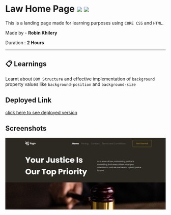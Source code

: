 # Law Home Page ![](https://img.shields.io/badge/-HTML-orange) ![](https://img.shields.io/badge/-CSS-yellowgreen)
  
 This is a landing page made for learning purposes using `CORE CSS` and `HTML`. 


Made by - **Robin Khilery**

Duration : **2 Hours**

***
 
## :clipboard: Learnings
Learnt  about `DOM Structure`  and effective implementation of `background` property  values like  `background-position` and `background-size `
 

## Deployed Link
 [click here to see deployed version](https://law-home-page-link.netlify.app/ "Click to Visit Link") 


## Screenshots
![](./assets/Screenshot.JPG)




 